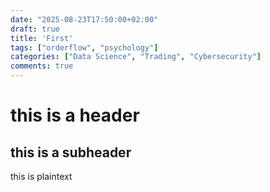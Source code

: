```yaml
---
date: "2025-08-23T17:50:00+02:00"
draft: true
title: 'First'
tags: ["orderflow", "psychology"]
categories: ["Data Science", "Trading", "Cybersecurity"]
comments: true
---
```


# this is a header
## this is a subheader
this is plaintext
